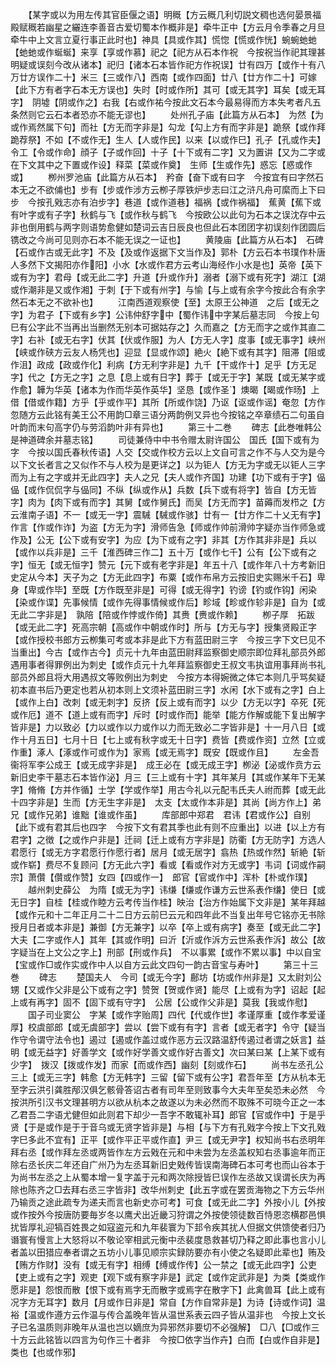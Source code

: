 <!-- { "loadSidebar": true } -->
　　【某字或以为用左传其官臣偃之语】明穊【方云穊几利切説文稠也选何晏景福殿赋穊若幽星之纚连李善音古爱切蜀本作概非是】牵牛正中【方云月令季春之月旦牵牛中上文言立夏行事正此时也】神具【具或作其】慌惚【慌或作恍】蜿蜿虵虵【虵虵或作蜒蜒】来享【享或作慕】祀之【祀方从石本作祝　今按祝当作祀其理甚明疑或误刻今改从诸本】祀归【诸本石本皆作祀方作祝误】廿有四万【或作十有八万廿方误作二十】米三【三或作八】西南【或作四面】廿八【廿方作二十】可嫁【此下方有者字石本无方误也】失时【时或作所】其可【或无其字】耳矣【或无耳字】　阴墟【阴或作之】右我【右或作祐今按此文石本今最易得而方本失考者凡五条然则它云石本者恐亦不能无谬也】
　　处州孔子庙【此篇方从石本】　为然【为或作焉然属下句】而社【方无而字非是】勾龙【勾上方有而字非是】跪祭【或作拜跪荐祭】不如【不或作无】生人【人或作民】以来【以或作巳】孔子【孔或作夫】令工【令或作命】顔子【子或作回】十子【十下或有二字】又为置讲【又为二字或在下文其中之下置或作设】释菜【菜或作奠】　生师【生或作先】惑忘【惑或作或】
　　栁州罗池庙【此篇方从石本】　矜奋【奋下或有曰字　今按宜有曰字然石本无之不欲俌也】步有【步或作涉方云栁子厚铁炉步志曰江之浒凡舟可縻而上下曰步　今按孔戣志亦有泊步字】巷道【或作道巷】福祸【或作祸福】　蕉黄【蕉下或有叶字或有子字】秋鹤与飞【或作秋与鹤飞　今按欧公以此句为石本之误沈存中云非也倒用鹤与两字则语势愈健如楚词云吉日辰良也但此石本团团字初误刻作团圆后镌改之今尚可见则亦石本不能无误之一证也】
　　黄陵庙【此篇方从石本】　石碑【石或作古或无此字】不及【及或作返据下文当作及】郭朴【方云石本书璞作朴唐人多然下文揭阳亦作阳】小水【水或作君方云考山海经作小水是也】英帝【英下或有为字】君母【或无此二字】升道【升或作升】溺者【溺下或有死字】湖江【湖或作潮非是又或作湘】于刺【于下或有州字】与愉【与上或有余字今按此合有余字然石本无之不欲补也】
　　江南西道观察使【至】太原王公神道　之后【或无之字】为君子【下或有乡字】公讳仲舒字中【蜀作讳中字某后墓志同　今按上句巳有公字此不当再出当删然无别本可据姑存之】久而嘉之【方无而字之或作其直二字】右补【或无右字】伏其【伏或作服】为人【方无人字】度事【或无事字】峡州【峡或作硖方云友人杨凭也】迎显【显或作颂】絶火【絶下或有其字】阻滞【阻或作沮】政成【政或作化】利病【方无利字非是】九千【干或作十】足乎【方无足字】代之【方无之字】之息【息上或有日字】葬于【或无于字】某既【或无某字或作愈】韡为华英【诸本为作而华英作英华】坚恳【或作圣】燠暍【暍或作旸】上借【借或作籍】方乎【乎或作平】其所【所或作饶】乃讴【讴或作谣】奄忽【方作忽随方云此铭有美王公不用韵□章三语分两韵例又异也今按铭之卒章绩石二句虽自叶韵而末句高字仍与劳滔韵叶非有异也】
　　第三十二巻
　　碑志【此巻唯韩公是神道碑余并墓志铭】
　　司徒兼侍中中书令赠太尉许国公　国氏【国下或有为字　今按以国氏春秋传语】人交【交或作校方云以上文自可言之作不与人交为是今以下文长者言之又似作不与人校为是更详之】以为钜人【方无为字或无以钜人三字而为上有之字或并无此四字】夫人之兄【夫人或作齐国】功建【功下或有于字】偘偘【或作侃侃字与偘同】不纵【纵或作从】兵数【兵下或有将字】皆自【方无皆字】肉为【肉下或有而字】其舅【或作舅氏】而吴【方无而字】苗薅而发栉之【方云淮南子语】不一【或无一字】震駴【駴或作骇】廿有一【廿方作二十乂无有字】作言【作或作诈】为盗【方无为字】滑师告急【师或作帅前滑帅字疑亦当作师急或作及】公无【公下或有安字】为应【为下或有之字】非其【方作其非非是】兵以【或作以兵非是】三千【淮西碑三作二】五十万【或作七千】公有【公下或有之字】恒无【或无恒字】赞元【元下或有老字非是】年五十八【或作年八十方考新旧史定从今本】天子为之【方无此四字】布粟【或作布帛方云按旧史实赐米千石】卑身【卑或作毕】至既【方作既至非是】可得【或无得字】钓谤【钓或作钩】闲染【染或作谍】先事候情【或作先得事情候或作后】畛域【畛或作轸非是】自为【或无此二字非是】　孰陪【陪或作悖或作倚】其赉【赉或作赖】
　　栁子厚　拓跋【或无此二字】死高宗朝【高或作中朝或作时】所与【方无与字】授集贤殿正字【或作授校书郎方云栁集可考或本非是此下方有蓝田尉三字　今按三字下文巳见不当重出】今古【或作古今】贞元十九年由蓝田尉拜监察御史顺宗即位拜礼部员外郎遇用事者得罪例出为刺史【或作贞元十九年拜监察御史王叔文韦执谊用事拜尚书礼部员外郎且将大用遇叔文等败例出为刺史　今按方本得婉微之体它本则几乎骂矣疑初本直书后乃更定也若从初本则上文须补蓝田尉三字】水闲【水下或有之字】白上【或作上白】改刺【或无刺字】反挤【反上或有而字】以少【方无以字】卒死【死或作厄】道不【道上或有而字】斥时【时或作而】能举【能方作解或能下复出解字皆非是】力以致必【力以或作以力或作以力而无致必二字皆非是】十一月八日【或作十月五日】七月十日【七上或有秋字或无十日字】费皆【费或作资】立然【立或作重】涿人【涿或作可或作为】家焉【或无焉字】既安【既或作且】
　　左金吾衞将军李公成王【或无成字非是】　成王必在【或无成王字】栁泌【泌或作贲方云新旧史李干墓志石本皆作泌】月三【三上或有十字】其年某月【其或作某年下无某字】脩脩【方并作循】士学【学或作举】用古今礼以元配韦氏夫人祔而葬【或无此十四字非是】生而【方无生字非是】　太支【太或作本非是】其尚【尚方作上】弟兄【或作兄弟】谁黜【谁或作虽】
　　库部郎中郑君　君讳【君或作公】自别【此下或有君其后也四字　今按下文有君其季也此有则不应重出】以进【以上方有君字】之徴【之或作户非是】迁祠【迁上或有方字非是】防衢【方无防字】方选人君愿行【或无方字君愿行作愿行者】居月【或无居字】翕热【热或作然】斩絶【斩或作崭】费尽不复顾问【方无此六字】看或【看或作对方无或字】韦词【词或作嗣宗】萧儹【儹或作赞】女四【四或作一】　郎官【官或作中】浑朴【朴或作璞】
　　越州刺史薛公　为隋【或无为字】讳缣【缣或作谦方云世系表作缣】使日【或无日字】自桂【桂或作睦方云考传当作桂】映治【治方作始属下文非是】某年拜越【或作元和十二年正月二十二日方云前巳云元和四年此不当复出年号它铭亦无书除授月日者或本非是】兼御【方无兼字】以卒【卒上或有病字】奏至【或无此二字】大夫【二字或作人】其年【其或作明】曰沂【沂或作泝方云世系表作泝】故公【故字疑当在上文公之字上】刑部【刑或作兵】　不以事累【或作不累以事】中以自宝【宝或作□或作实或作中人以自方云此文四句一韵古音宝与寿叶】
　　第三十三巻
　　碑志
　　楚国夫人　今司【或无今字】鄜坊【坊或作州非是】又太尉刘公甥【又或作父非是公下或有之字】赞贺【贺或作贤】能尽【上或有为字】诏起【起上或有再字】固不【固下或有守字】　公居【公或作父非是】莫我【我或作慰】
　　国子司业窦公　字某【或作字贻周】四代【代或作世】孝谨厚重【或作孝爱谨厚】校虞部郎【或无虞部字】尝以【尝下或有有字】言者【或无者字】令守【疑当作守令谓守法令也】遏过【遏或作盖过或作恶方云汉路温舒传遏过者谓之妖言】益明【或无益字】好善学文【或作好学善文或作好古善文】次曰某曰某【上某下或有少字】　拨汉【拨或作发】而家【而或作西】幽刻【刻或作石】
　　尚书左丞孔公　三上【或无三字】韩愈【方无韩字】三留【留下或有公字】君吾年至【方从杭本无至字云洪引龚胜邴汉俱乞骸骨答诏古者有司年至则致事今大夫年至矣恐未必然　今按洪所引汉书文理甚明方以欲从杭本之故遂以为未必然而不取殊不可晓今正之一本乙君吾二字语尤健但如此则君下却少一吾字不敢辄补耳】郎官【官或作中】于是乎贤【于是或作是于于音乌或无贤字皆非是】与相【与下方有孔戣字今按上下文孔戣字巳多此不宜有】正平【或作平正平或作直】尹三【或无尹字】权知尚书右丞明年拜右丞【或作拜左丞或两皆作左方云戣在元和中未尝为左丞盖权知右丞事逾年而正除右丞长庆二年还自广州乃为左丞耳新旧史戣传皆误南海碑石本可考也而山谷本于为尚书左丞之上从蜀本增一复字盖于元和两次除授皆巳误作左丞故又误谓长庆为再除也陈齐之□去拜右丞三字皆非】改华州刺史【此五字或在罢贡海物之下方云华州乃输贡之途此疏专为递夫而言也新史亦可考】可食【或无此二字】外按小儿【外按或作按外今按唐防要毎岁冬以鹰犬出近畿习狩谓之外按使领徒数百恃恩恣横郡邑惧扰皆厚礼迎犒百姓畏之如寇盗元和九年裴寰为下邽令疾其扰人但据文供馈使者归乃谮寰有慢言上大怒将以不敬论宰相武元衡中丞裴度恳救甚切乃释之即此事也言小儿者盖以田猎应奉者谓之五坊小儿事见顺宗实録防要亦有小使之名疑即此辈也】贿及【贿方作财】没有【或无有字】相缚【缚或作传】公一禁之【或无此四字】公吏【吏上或有之字】观吏【观下或有察字非是】武定【或作定武非是】为类【类或作愿非是】怨恨而散【恨下或有焉字无而散字或焉字在散字下】此禽兽耳【此上或有况字方无耳字】数月【月或作日非是】常自【方作自常非是】为诗【诗或作词】温裕【温或作遵方云作温与传合盖晚年皆从温世系表云四子皆从温非也　今按上文长子已名温质则非晚年从温也岂以嫡庶为异邪然非要切不必强解】　□八【□或作三十方云此铭皆以四言为句作三十者非　今按□依字当作卉】白而【白或作自非是】类也【也或作邪】
